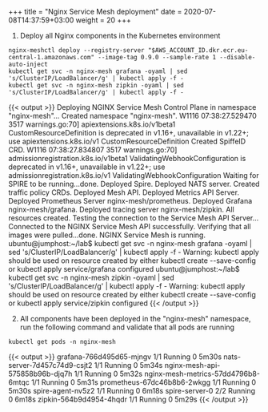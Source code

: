 +++
title = "Nginx Service Mesh deployment"
date = 2020-07-08T14:37:59+03:00
weight = 20
+++



1. Deploy all Nginx components in the Kubernetes environment

```
nginx-meshctl deploy --registry-server "$AWS_ACCOUNT_ID.dkr.ecr.eu-central-1.amazonaws.com" --image-tag 0.9.0 --sample-rate 1 --disable-auto-inject
kubectl get svc -n nginx-mesh grafana -oyaml | sed 's/ClusterIP/LoadBalancer/g' | kubectl apply -f -
kubectl get svc -n nginx-mesh zipkin -oyaml | sed 's/ClusterIP/LoadBalancer/g' | kubectl apply -f -
```
{{< output >}}
Deploying NGINX Service Mesh Control Plane in namespace "nginx-mesh"...
Created namespace "nginx-mesh".
W1116 07:38:27.529470    3517 warnings.go:70] apiextensions.k8s.io/v1beta1 CustomResourceDefinition is deprecated in v1.16+, unavailable in v1.22+; use apiextensions.k8s.io/v1 CustomResourceDefinition
Created SpiffeID CRD.
W1116 07:38:27.834807    3517 warnings.go:70] admissionregistration.k8s.io/v1beta1 ValidatingWebhookConfiguration is deprecated in v1.16+, unavailable in v1.22+; use admissionregistration.k8s.io/v1 ValidatingWebhookConfiguration
Waiting for SPIRE to be running...done.
Deployed Spire.
Deployed NATS server.
Created traffic policy CRDs.
Deployed Mesh API.
Deployed Metrics API Server.
Deployed Prometheus Server nginx-mesh/prometheus.
Deployed Grafana nginx-mesh/grafana.
Deployed tracing server nginx-mesh/zipkin.
All resources created. Testing the connection to the Service Mesh API Server...
Connected to the NGINX Service Mesh API successfully.
Verifying that all images were pulled...done.
NGINX Service Mesh is running.
ubuntu@jumphost:~/lab$ kubectl get svc -n nginx-mesh grafana -oyaml | sed 's/ClusterIP/LoadBalancer/g' | kubectl apply -f -
Warning: kubectl apply should be used on resource created by either kubectl create --save-config or kubectl apply
service/grafana configured
ubuntu@jumphost:~/lab$ kubectl get svc -n nginx-mesh zipkin -oyaml | sed 's/ClusterIP/LoadBalancer/g' | kubectl apply -f -
Warning: kubectl apply should be used on resource created by either kubectl create --save-config or kubectl apply
service/zipkin configured
{{< /output >}}

2. All components have been deployed in the "nginx-mesh" namespace, run the following command and validate that all pods are running
```
kubectl get pods -n nginx-mesh
```
{{< output >}}
grafana-766d495d65-mjngv              1/1     Running   0          5m30s
nats-server-7d457c74d9-csjt2          1/1     Running   0          5m34s
nginx-mesh-api-575858b96b-djq7h       1/1     Running   0          5m32s
nginx-mesh-metrics-57dd4796b8-6mtqc   1/1     Running   0          5m31s
prometheus-67dc46b8b6-2wkgg           1/1     Running   0          5m30s
spire-agent-nv5z2                     1/1     Running   0          6m18s
spire-server-0                        2/2     Running   0          6m18s
zipkin-564b9d4954-4hqdr               1/1     Running   0          5m29s
{{< /output >}}

